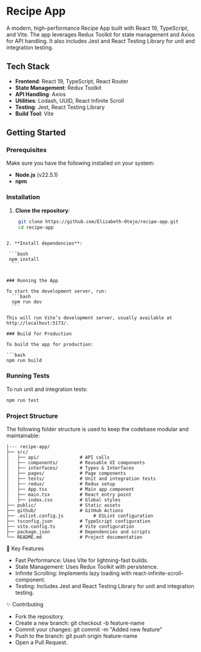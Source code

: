 # Recipe App
A modern, high-performance Recipe App built with React 19, TypeScript, and Vite. The app leverages Redux Toolkit for state management and Axios for API handling. It also includes Jest and React Testing Library for unit and integration testing.


## Tech Stack
- **Frontend**: React 19, TypeScript, React Router
- **State Management**: Redux Toolkit
- **API Handling**: Axios
- **Utilities**: Lodash, UUID, React Infinite Scroll
- **Testing**: Jest, React Testing Library
- **Build Tool**: Vite


## Getting Started

### Prerequisites
Make sure you have the following installed on your system:

- **Node.js** (v22.5.1)
- **npm**

### Installation

1. **Clone the repository**:

   ```bash
    git clone https://github.com/Elizabeth-Oteje/recipe-app.git
    cd recipe-app
  ```

2. **Install dependencies**:

   ```bash
   npm install
    ```


### Running the App

To start the development server, run:
    ```bash
    npm run dev
    ```

This will run Vite’s development server, usually available at http://localhost:5173/.

### Build for Production

To build the app for production:

```bash
npm run build
```

### Running Tests
To run unit and integration tests:

```bash
npm run test
```

### Project Structure

The following folder structure is used to keep the codebase modular and
maintainable:

```
|--- recipe-app/
├── src/
│   ├── api/               # API calls
│   ├── components/        # Reusable UI components
│   ├── interfaces/        # Types & Interfaces
│   ├── pages/             # Page components
│   ├── tests/             # Unit and integration tests
│   ├── redux/             # Redux setup
│   ├── App.tsx            # Main app component
│   ├── main.tsx           # React entry point
│   ├── index.css          # Global styles
├── public/                # Static assets
├── github/                # GitHub Actions
├── .eslint.config.js           # ESLint configuration
├── tsconfig.json          # TypeScript configuration
├── vite.config.ts         # Vite configuration
├── package.json           # Dependencies and scripts
└── README.md              # Project documentation

```

📌 Key Features
- Fast Performance: Uses Vite for lightning-fast builds.
- State Management: Uses Redux Toolkit with persistence.
- Infinite Scrolling: Implements lazy loading with react-infinite-scroll-component.
- Testing: Includes Jest and React Testing Library for unit and integration testing.

✨ Contributing
- Fork the repository.
- Create a new branch: git checkout -b feature-name
- Commit your changes: git commit -m "Added new feature"
- Push to the branch: git push origin feature-name
- Open a Pull Request.


